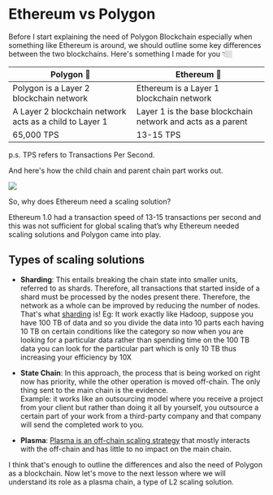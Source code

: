 # Ethereum vs Polygon

Before I start explaining the need of Polygon Blockchain especially when something like Ethereum is around, we should outline some key differences between the two blockchains. Here's something I made for you 👇🏼

| Polygon 💠                                              | Ethereum 💎                                                 |
| ------------------------------------------------------- | ----------------------------------------------------------- |
| Polygon is a Layer 2 blockchain network                 | Ethereum is a Layer 1 blockchain network                    |
| A Layer 2 blockchain network acts as a child to Layer 1 | Layer 1 is the base blockchain network and acts as a parent |
| 65,000 TPS                                              | 13-15 TPS                                                   |

p.s. TPS refers to Transactions Per Second.

And here's how the child chain and parent chain part works out.

![](https://metaschool.s3-ap-southeast-1.amazonaws.com/images/2Bfm1TxrLuVjL0oWbauIjhSNNqUJsUikVpRBhg4k.png)

So, why does Ethereum need a scaling solution?

Ethereum 1.0 had a transaction speed of 13-15 transactions per second and this was not sufficient for global scaling that’s why Ethereum needed scaling solutions and Polygon came into play.

## Types of scaling solutions

- **Sharding**: This entails breaking the chain state into smaller units, referred to as shards. Therefore, all transactions that started inside of a shard must be processed by the nodes present there. Therefore, the network as a whole can be improved by reducing the number of nodes. That's what [sharding](https://metaschool.so/articles/sharding-meaning/) is!
  Eg: It work exactly like Hadoop, suppose you have 100 TB of data and so you divide the data into 10 parts each having 10 TB on certain conditions like the category so now when you are looking for a particular data rather than spending time on the 100 TB data you can look for the particular part which is only 10 TB thus increasing your efficiency by 10X

- **State Chain**: In this approach, the process that is being worked on right now has priority, while the other operation is moved off-chain. The only thing sent to the main chain is the evidence.   
  Example: it works like an outsourcing model where you receive a project from your client but rather than doing it all by yourself, you outsource a certain part of your work from a third-party company and that company will send the completed work to you.

- **Plasma**: [Plasma is an off-chain scaling strategy](https://metaschool.so/articles/plasma-chain-ethereum-blockchain/) that mostly interacts with the off-chain and has little to no impact on the main chain.

I think that's enough to outline the differences and also the need of Polygon as a blockchain. Now let's move to the next lesson where we will understand its role as a plasma chain, a type of L2 scaling solution.
